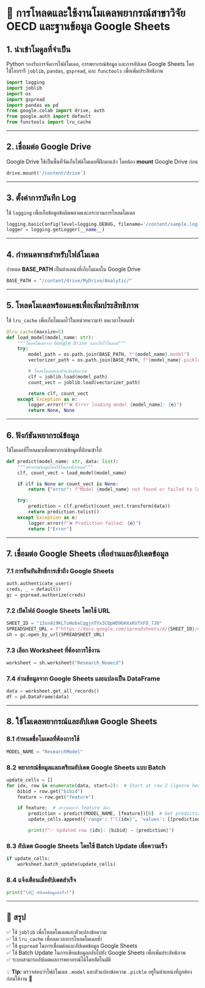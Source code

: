 # **📌 การโหลดและใช้งานโมเดลพยากรณ์สาขาวิจัย OECD และฐานข้อมูล Google Sheets**

## **1. นำเข้าโมดูลที่จำเป็น**
Python รองรับการจัดการไฟล์โมเดล, การพยากรณ์ข้อมูล และการอัปเดต Google Sheets โดยใช้ไลบรารี `joblib`, `pandas`, `gspread`, และ `functools` เพื่อเพิ่มประสิทธิภาพ

```python
import logging
import joblib
import os
import gspread
import pandas as pd
from google.colab import drive, auth
from google.auth import default
from functools import lru_cache
```

---

## **2. เชื่อมต่อ Google Drive**
Google Drive ใช้เป็นพื้นที่จัดเก็บไฟล์โมเดลที่ฝึกมาแล้ว โดยต้อง **mount** Google Drive ก่อน

```python
drive.mount('/content/drive')
```

---

## **3. ตั้งค่าการบันทึก Log**
ใช้ `logging` เพื่อเก็บข้อมูลข้อผิดพลาดและกระบวนการโหลดโมเดล

```python
logging.basicConfig(level=logging.DEBUG, filename='/content/sample.log', format="%(asctime)s - %(levelname)s - %(message)s")
logger = logging.getLogger(__name__)
```

---

## **4. กำหนดพาธสำหรับไฟล์โมเดล**
กำหนด **BASE_PATH** เป็นตำแหน่งที่เก็บโมเดลใน Google Drive

```python
BASE_PATH = "/content/drive/MyDrive/Analytic/"
```

---

## **5. โหลดโมเดลพร้อมแคชเพื่อเพิ่มประสิทธิภาพ**
ใช้ `lru_cache` เพื่อเก็บโมเดลไว้ในหน่วยความจำ ลดเวลาโหลดซ้ำ

```python
@lru_cache(maxsize=5)
def load_model(model_name: str):
    """โหลดโมเดลจาก Google Drive และเก็บไว้ในแคช"""
    try:
        model_path = os.path.join(BASE_PATH, f"{model_name}.model")
        vectorizer_path = os.path.join(BASE_PATH, f"{model_name}.pickle")

        # โหลดโมเดลและตัวแปลงข้อความ
        clf = joblib.load(model_path)
        count_vect = joblib.load(vectorizer_path)

        return clf, count_vect
    except Exception as e:
        logger.error(f"❌ Error loading model {model_name}: {e}")
        return None, None
```

---

## **6. ฟังก์ชันพยากรณ์ข้อมูล**
ใช้โมเดลที่โหลดมาเพื่อพยากรณ์ข้อมูลที่ป้อนเข้าไป

```python
def predict(model_name: str, data: list):
    """พยากรณ์ข้อมูลโดยใช้โมเดลที่กำหนด"""
    clf, count_vect = load_model(model_name)

    if clf is None or count_vect is None:
        return {"error": f"Model {model_name} not found or failed to load"}

    try:
        prediction = clf.predict(count_vect.transform(data))
        return prediction.tolist()
    except Exception as e:
        logger.error(f"❌ Prediction failed: {e}")
        return ["Error"]
```

---

## **7. เชื่อมต่อ Google Sheets เพื่ออ่านและอัปเดตข้อมูล**

### **7.1 การยืนยันสิทธิ์การเข้าถึง Google Sheets**
```python
auth.authenticate_user()
creds, _ = default()
gc = gspread.authorize(creds)
```

### **7.2 เปิดไฟล์ Google Sheets โดยใช้ URL**
```python
SHEET_ID = "13sn4i9KLTuHobxCqgjnTVx3CQpWD9bHXxKVfXFD_7J0"
SPREADSHEET_URL = f"https://docs.google.com/spreadsheets/d/{SHEET_ID}/edit"
sh = gc.open_by_url(SPREADSHEET_URL)
```

### **7.3 เลือก Worksheet ที่ต้องการใช้งาน**
```python
worksheet = sh.worksheet("Research_Nooecd")
```

### **7.4 อ่านข้อมูลจาก Google Sheets และแปลงเป็น DataFrame**
```python
data = worksheet.get_all_records()
df = pd.DataFrame(data)
```

---

## **8. ใช้โมเดลพยากรณ์และอัปเดต Google Sheets**

### **8.1 กำหนดชื่อโมเดลที่ต้องการใช้**
```python
MODEL_NAME = "ResearchModel"
```

### **8.2 พยากรณ์ข้อมูลและเตรียมอัปเดต Google Sheets แบบ Batch**
```python
update_cells = []
for idx, row in enumerate(data, start=2):  # Start at row 2 (ignore header)
    bibid = row.get("bibid")
    feature = row.get("feature")

    if feature:  # ตรวจสอบว่า feature มีค่า
        prediction = predict(MODEL_NAME, [feature])[0]  # Get prediction
        update_cells.append({'range': f"C{idx}", 'values': [[prediction]]})  # Prepare batch update

        print(f"✅ Updated row {idx}: {bibid} → {prediction}")
```

### **8.3 อัปเดต Google Sheets โดยใช้ Batch Update เพื่อความเร็ว**
```python
if update_cells:
    worksheet.batch_update(update_cells)
```

### **8.4 แจ้งเตือนเมื่ออัปเดตสำเร็จ**
```python
print("\n🎉 อัปเดตข้อมูลสำเร็จ!")
```

---

## **📌 สรุป**
✅ ใช้ `joblib` เพื่อโหลดโมเดลและตัวแปลงข้อความ  
✅ ใช้ `lru_cache` เพื่อลดเวลาการโหลดโมเดลซ้ำ  
✅ ใช้ `gspread` ในการเชื่อมต่อและอัปเดตข้อมูล Google Sheets  
✅ ใช้ Batch Update ในการเขียนข้อมูลกลับไปยัง Google Sheets เพื่อเพิ่มประสิทธิภาพ  
✅ ระบบสามารถอัปเดตผลการพยากรณ์ได้โดยอัตโนมัติ  

💡 **Tip:** ตรวจสอบว่าไฟล์โมเดล `.model` และตัวแปลงข้อความ `.pickle` อยู่ในตำแหน่งที่ถูกต้องก่อนใช้งาน 🚀
